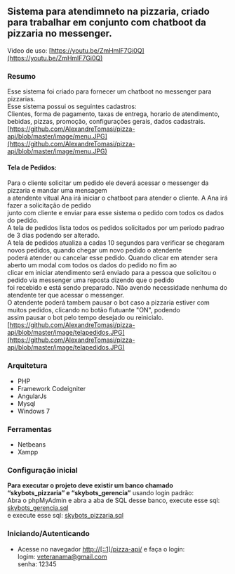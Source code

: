 ## Sistema para atendimneto na pizzaria, criado para trabalhar em conjunto com chatboot da pizzaria no messenger.
Video de uso: [https://youtu.be/ZmHmlF7Gi0Q](https://youtu.be/ZmHmlF7Gi0Q)  
### Resumo
Esse sistema foi criado para fornecer um chatboot no messenger para pizzarias.  
Esse sistema possui os seguintes cadastros:  
Clientes, forma de pagamento, taxas de entrega, horario de atendimento, bebidas, pizzas, promoção, configurações gerais, dados cadastrais.  
[https://github.com/AlexandreTomasi/pizza-api/blob/master/image/menu.JPG](https://github.com/AlexandreTomasi/pizza-api/blob/master/image/menu.JPG)  
#### Tela de Pedidos:
Para o cliente solicitar um pedido ele deverá acessar o messenger da pizzaria e mandar uma mensagem  
a atendente vitual Ana irá iniciar o chatboot para atender o cliente. A Ana irá fazer a solicitação de pedido  
junto com cliente e enviar para esse sistema o pedido com todos os dados do pedido.  
A tela de pedidos lista todos os pedidos solicitados por um periodo padrao de 3 dias podendo ser alterado.  
A tela de pedidos atualiza a cadas 10 segundos para verificar se chegaram novos pedidos, quando chegar um novo pedido o atendente  
poderá atender ou cancelar esse pedido. Quando clicar em atender sera aberto um modal com todos os dados do pedido no fim ao  
clicar em iniciar atendimento será enviado para a pessoa que solicitou o pedido via messenger uma reposta dizendo que o pedido  
foi recebido e está sendo preparado. Não avendo necessidade nenhuma do atendente ter que acessar o messenger.  
O atendente poderá tambem pausar o bot caso a pizzaria estiver com muitos pedidos, clicando no botão flutuante "ON", podendo  
assim pausar o bot pelo tempo desejado ou reinicialo.  
[https://github.com/AlexandreTomasi/pizza-api/blob/master/image/telapedidos.JPG](https://github.com/AlexandreTomasi/pizza-api/blob/master/image/telapedidos.JPG)


### Arquitetura
- PHP 
- Framework Codeigniter
- AngularJs
- Mysql 
- Windows 7

### Ferramentas
- Netbeans
- Xampp

### Configuração inicial
**Para executar o projeto deve existir um banco chamado “skybots_pizzaria” e “skybots_gerencia”** usando login padrão:  
Abra o phpMyAdmin e abra a aba de SQL desse banco, execute esse sql: [skybots_gerencia.sql](https://github.com/AlexandreTomasi/pizza-api/blob/master/skybots_gerencia.sql)  
e execute esse sql: [skybots_pizzaria.sql](https://github.com/AlexandreTomasi/pizza-api/blob/master/skybots_pizzaria.sql)  

### Iniciando/Autenticando
- Acesse no navegador [http://[::1]/pizza-api/](http://[::1]/pizza-api/) e faça o login:  
logim: veteranama@gmail.com  
senha: 12345  





